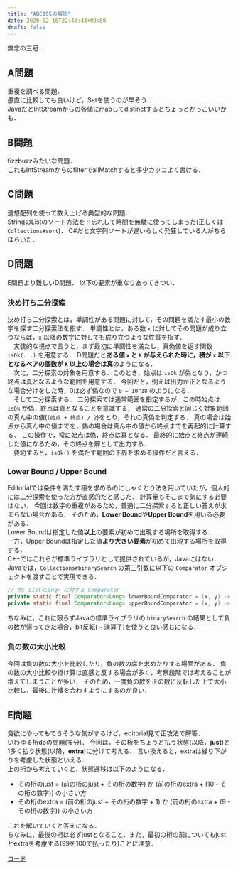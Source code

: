 ```yaml
---
title: "ABC155の解説"
date: 2020-02-16T22:48:43+09:00
draft: false
---
```


無念の三冠．

## A問題
重複を調べる問題．<br>
愚直に比較しても良いけど，Setを使うのが早そう．<br>
JavaだとIntStreamからの各値にmapしてdistinctするとちょっとかっこいいかも．

## B問題
fizzbuzzみたいな問題．<br>
これもIntStreamからのfilterでallMatchすると多少カッコよく書ける．

## C問題
連想配列を使って数え上げる典型的な問題．<br>
StringのListのソート方法をド忘れして時間を無駄に使ってしまった(正しくは`Collections#sort`)．
C#だと文字列ソートが遅いらしく発狂している人がちらほらいた．

## D問題
E問題より難しいD問題．
以下の要素が重なりあってきつい．

### 決め打ち二分探索
決め打ち二分探索とは，単調性がある問題に対して，その問題を満たす最小の数字を探す二分探索法を指す．
単調性とは，ある数 `x` に対してその問題が成り立つならば，`x` 以降の数字に対しても成り立つような性質を指す．<br>
　実装的な視点で言うと，まず最初に単調性を満たし，真偽値を返す関数 `isOk(...)` を用意する．
D問題だと**ある値 `x` と `K` が与えられた時に，積が `x` 以下となるペアの個数が `K` 以上の場合は真**のようになる．<br>
　次に，二分探索の対象を用意する．このとき，始点は `isOk` が偽となり，かつ終点は真となるような範囲を用意する．
今回だと，例えば出力が正となるような場合分けをした時，0は必ず偽なので `0 ~ 10^18` のようになる．<br>
　そして二分探索する．
二分探索では通常範囲を指定するが，この時始点は `isOk` が偽，終点は真となることを意識する．
通常の二分探索と同じく対象範囲の真ん中の値(`(始点 + 終点) / 2`)をとり，それの真偽を判定する．
真の場合は始点から真ん中の値までを，偽の場合は真ん中の値から終点までを再起的に計算する．
この操作で，常に始点は偽，終点は真となる．
最終的に始点と終点が連続した値になるため，その終点を解として出力する．<br>
　要約すると，`isOk()` を満たす範囲の下界を求める操作だと言える．

### Lower Bound / Upper Bound
Editorialでは条件を満たす積を求めるのにしゃくとり法を用いていたが，個人的には二分探索を使った方が直感的だと感じた．
計算量もそこまで気にする必要はない．
今回は数字の重複があるため，普通に二分探索すると正しい答えが求まらない場合がある．
そのため，**Lower Bound**や**Upper Bound**を用いる必要がある．<br>
Lower Boundは指定した値**以上**の要素が初めて出現する場所を取得する．<br>
一方，Upper Boundは指定した値**より大きい要素**が初めて出現する場所を取得する．<br>
C++ではこれらが標準ライブラリとして提供されているが，Javaにはない．
Javaでは，`Collections#binarySearch` の第三引数に以下の `Comparator` オブジェクトを渡すことで実現できる．
```java
// 例: List<Long> に対する Comparator
private static final Comparator<Long> lowerBoundComparator = (x, y) -> x >= y ? 1 : -1;
private static final Comparator<Long> upperBoundComparator = (x, y) -> x > y ? 1 : -1;
```
ちなみに，これに限らずJavaの標準ライブラリの `binarySearch` の結果として負の数が帰ってきた場合，bit反転( `~` 演算子)を使うと良い感じになる．

### 負の数の大小比較
今回は負の数の大小を比較したり，負の数の席を求めたりする場面がある．
負の数の大小比較や掛け算は直感と反する場合が多く，考察段階では考えることが増えてしまうことが多い．
そのため，一度負の数を正の数に反転した上で大小比較し，最後に辻褄を合わすようにするのが良い．

## E問題
貪欲にやってもできそうな気がするけど，editorial見て正攻法で解答．<br>
いわゆる桁dpの問題(多分)．
今回は，その桁をちょうど払う状態(以降，**just**)と1多く払う状態(以降，**extra**)に分けて考える．
言い換えると，extraは繰り下がりを考慮した状態といえる．<br>
上の桁から考えていくと，状態遷移は以下のようになる．
- その桁のjust = (前の桁のjust + その桁の数字) か (前の桁のextra + (10 - その桁の数字)) の小さい方
- その桁のextra = (前の桁のjust + その桁の数字 + 1) か (前の桁のextra + (9 - その桁の数字)) の小さい方

これを解いていくと答えになる．<br>
ちなみに，最後の桁は必ずjustとなること，また，最初の桁の前についてもjustとextraを考慮する(99を100で払ったり)ことに注意．

[コード](https://github.com/T45k/kyopuro/tree/master/ABC155)

